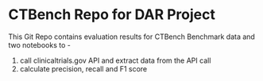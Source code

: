 # CTBench Repo for DAR Project
This Git Repo contains evaluation results for CTBench Benchmark data and two notebooks to - 
1. call clinicaltrials.gov API and extract data from the API call
2. calculate precision, recall and F1 score
